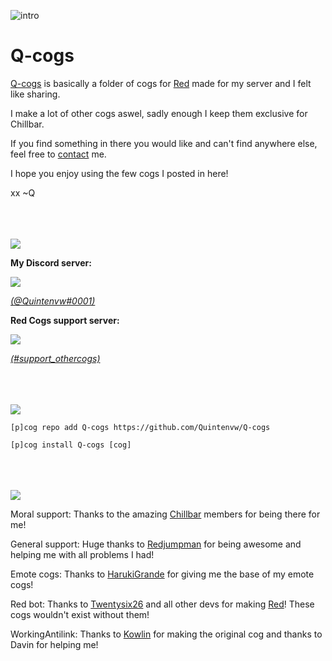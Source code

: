 ![intro](https://i.imgur.com/TbX5eGx.png)
# Q-cogs


[Q-cogs](https://cogs.red/cogs/Quintenvw/Q-cogs/) is basically a folder of cogs for [Red](https://cogs.red) made for my server and I felt like sharing.

I make a lot of other cogs aswel, sadly enough I keep them exclusive for Chillbar.

If you find something in there you would like and can't find anywhere else, feel free to [contact](https://github.com/Quintenvw/Q-cogs#contact) me.

I hope you enjoy using the few cogs I posted in here!

xx ~Q
<br>
<br>
<br>
<br>


<img src="https://i.imgur.com/LrUToD4.png">


**My Discord server:** 

[<img src="https://discordapp.com/api/guilds/394854570926407682/widget.png?style=banner2">](http://join.chillbar.org) 

[*(@Quintenvw#0001)*](https://discordapp.com/channels/394854570926407682/395998061639368726/505412281622986753)

**Red Cogs support server:**

[<img src="https://discordapp.com/api/guilds/240154543684321280/widget.png?style=banner2">](https://discord.gg/red)

[*(#support_othercogs)*](https://discordapp.com/channels/240154543684321280/240212783503900673/505409485041434625)
<br>
<br>
<br>
<br>



<img src="https://i.imgur.com/raFjdIh.png">

```[p]cog repo add Q-cogs https://github.com/Quintenvw/Q-cogs```

```[p]cog install Q-cogs [cog]```
<br>
<br>
<br>
<br>


<img src="https://i.imgur.com/1kBPOoJ.png">

Moral support:
Thanks to the amazing [Chillbar](http://join.chillbar.org) members for being there for me!


General support:
Huge thanks to [Redjumpman](https://github.com/Redjumpman/) for being awesome and helping me with all problems I had!


Emote cogs:
Thanks to [HarukiGrande](https://github.com/HarukiGrande) for giving me the base of my emote cogs!


Red bot:
Thanks to [Twentysix26](https://github.com/Twentysix26) and all other devs for making [Red](https://cogs.red)! These cogs wouldn't exist without them! 


WorkingAntilink:
Thanks to [Kowlin](https://github.com/Kowlin) for making the original cog and thanks to Davin for helping me!
